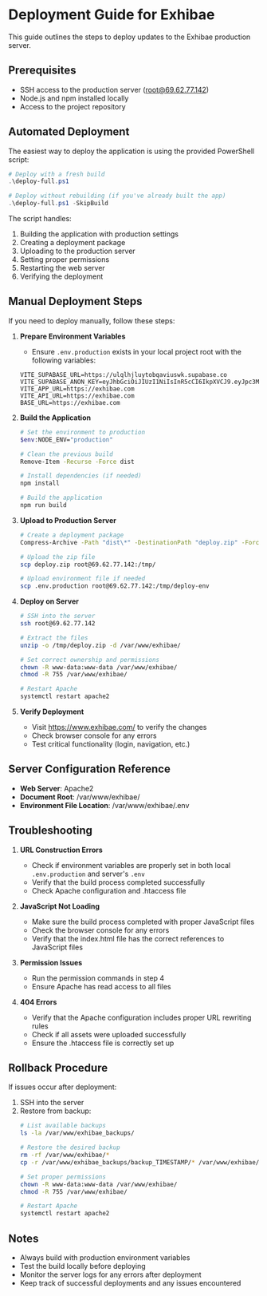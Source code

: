 # Deployment Guide for Exhibae

This guide outlines the steps to deploy updates to the Exhibae production server.

## Prerequisites

- SSH access to the production server (root@69.62.77.142)
- Node.js and npm installed locally
- Access to the project repository

## Automated Deployment

The easiest way to deploy the application is using the provided PowerShell script:

```powershell
# Deploy with a fresh build
.\deploy-full.ps1

# Deploy without rebuilding (if you've already built the app)
.\deploy-full.ps1 -SkipBuild
```

The script handles:
1. Building the application with production settings
2. Creating a deployment package
3. Uploading to the production server
4. Setting proper permissions
5. Restarting the web server
6. Verifying the deployment

## Manual Deployment Steps

If you need to deploy manually, follow these steps:

1. **Prepare Environment Variables**
   - Ensure `.env.production` exists in your local project root with the following variables:
   ```env
   VITE_SUPABASE_URL=https://ulqlhjluytobqaviuswk.supabase.co
   VITE_SUPABASE_ANON_KEY=eyJhbGciOiJIUzI1NiIsInR5cCI6IkpXVCJ9.eyJpc3MiOiJzdXBhYmFzZSIsInJlZiI6InVscWxoamx1eXRvYnFhdml1c3drIiwicm9sZSI6ImFub24iLCJpYXQiOjE3NDcwNDQ0MDcsImV4cCI6MjA2MjYyMDQwN30.wbslqPS_NHHvUr5GDXpSJI6ey4nXH1HWfFJxxWsK3TY
   VITE_APP_URL=https://exhibae.com
   VITE_API_URL=https://exhibae.com
   BASE_URL=https://exhibae.com
   ```

2. **Build the Application**
   ```bash
   # Set the environment to production
   $env:NODE_ENV="production"
   
   # Clean the previous build
   Remove-Item -Recurse -Force dist
   
   # Install dependencies (if needed)
   npm install

   # Build the application
   npm run build
   ```

3. **Upload to Production Server**
   ```bash
   # Create a deployment package
   Compress-Archive -Path "dist\*" -DestinationPath "deploy.zip" -Force
   
   # Upload the zip file
   scp deploy.zip root@69.62.77.142:/tmp/
   
   # Upload environment file if needed
   scp .env.production root@69.62.77.142:/tmp/deploy-env
   ```

4. **Deploy on Server**
   ```bash
   # SSH into the server
   ssh root@69.62.77.142
   
   # Extract the files
   unzip -o /tmp/deploy.zip -d /var/www/exhibae/
   
   # Set correct ownership and permissions
   chown -R www-data:www-data /var/www/exhibae/
   chmod -R 755 /var/www/exhibae/
   
   # Restart Apache
   systemctl restart apache2
   ```

5. **Verify Deployment**
   - Visit https://www.exhibae.com/ to verify the changes
   - Check browser console for any errors
   - Test critical functionality (login, navigation, etc.)

## Server Configuration Reference

- **Web Server**: Apache2
- **Document Root**: /var/www/exhibae/
- **Environment File Location**: /var/www/exhibae/.env

## Troubleshooting

1. **URL Construction Errors**
   - Check if environment variables are properly set in both local `.env.production` and server's `.env`
   - Verify that the build process completed successfully
   - Check Apache configuration and .htaccess file

2. **JavaScript Not Loading**
   - Make sure the build process completed with proper JavaScript files
   - Check the browser console for any errors
   - Verify that the index.html file has the correct references to JavaScript files

3. **Permission Issues**
   - Run the permission commands in step 4
   - Ensure Apache has read access to all files

4. **404 Errors**
   - Verify that the Apache configuration includes proper URL rewriting rules
   - Check if all assets were uploaded successfully
   - Ensure the .htaccess file is correctly set up

## Rollback Procedure

If issues occur after deployment:

1. SSH into the server
2. Restore from backup:
   ```bash
   # List available backups
   ls -la /var/www/exhibae_backups/
   
   # Restore the desired backup
   rm -rf /var/www/exhibae/*
   cp -r /var/www/exhibae_backups/backup_TIMESTAMP/* /var/www/exhibae/
   
   # Set proper permissions
   chown -R www-data:www-data /var/www/exhibae/
   chmod -R 755 /var/www/exhibae/
   
   # Restart Apache
   systemctl restart apache2
   ```

## Notes

- Always build with production environment variables
- Test the build locally before deploying
- Monitor the server logs for any errors after deployment
- Keep track of successful deployments and any issues encountered 